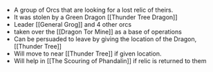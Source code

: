 - A group of Orcs that are looking for a lost relic of theirs. 
- It was stolen by a Green Dragon [[Thunder Tree Dragon]]
- Leader [[General Grog]] and 4 other orcs
- taken over the [[Dragon Tor Mine]] as a base of operations
- Can be persuaded to leave by giving the location of the Dragon, [[Thunder Tree]]
- Will move to near [[Thunder Tree]] if given location.
- Will help in [[The Scouring of Phandalin]] if relic is returned to them